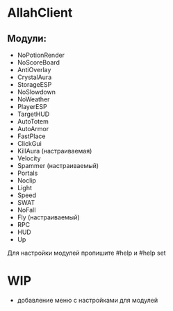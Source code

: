 # AllahClient

## Модули:

- NoPotionRender
- NoScoreBoard
- AntiOverlay
- CrystalAura
- StorageESP
- NoSlowdown
- NoWeather
- PlayerESP
- TargetHUD
- AutoTotem
- AutoArmor
- FastPlace
- ClickGui
- KillAura (настраиваемая)
- Velocity
- Spammer (настраиваемый)
- Portals
- Noclip
- Light
- Speed
- SWAT
- NoFall
- Fly (настраиваемый)
- RPC
- HUD
- Up

Для настройки модулей пропишите #help и #help set

# WIP

- добавление меню с настройками для модулей